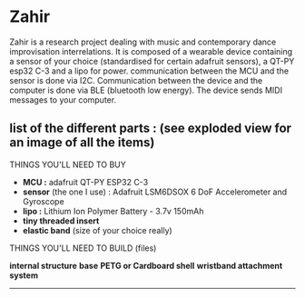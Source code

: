 # Zahir
Zahir is a research project dealing with music and contemporary dance improvisation interrelations. 
It is composed of a wearable device containing a sensor of your choice (standardised for certain adafruit sensors), a QT-PY esp32 C-3 and a lipo for power.
communication between the MCU and the sensor is done via I2C. Communication between the device and the computer is done via BLE (bluetooth low energy). The device sends MIDI messages to your computer.

list of the different parts : (see exploded view for an image of all the items)
---------------------------------------------
THINGS YOU'LL NEED TO BUY

+ **MCU :** adafruit QT-PY ESP32 C-3 
+ **sensor** (the one I use) : Adafruit LSM6DSOX 6 DoF Accelerometer and Gyroscope
+ **lipo :** Lithium Ion Polymer Battery - 3.7v 150mAh
+ **tiny threaded insert**
+ **elastic band** (size of your choice really)

THINGS YOU'LL NEED TO BUILD (files)

**internal structure**
**base**
**PETG or Cardboard shell**
**wristband attachment system**

---------------------------------------------
